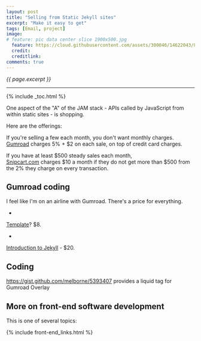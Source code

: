 ```yaml
---
layout: post
title: "Selling from Static Jekyll sites"
excerpt: "Make it easy to get"
tags: [Email, project]
image:
# feature: pic data center slice 1900x500.jpg
  feature: https://cloud.githubusercontent.com/assets/300046/14622043/8b1f9cce-0584-11e6-8b9f-4b6db5bb6e37.jpg
  credit: 
  creditlink: 
comments: true
---
```

<i>{{ page.excerpt }}</i>
<hr />

{% include _toc.html %}

One aspect of the "A" of the JAM stack - APIs called by JavaScript from within static sites -
is shopping.

Here are the offerings:

If you're selling a few each month, you don't want monthly charges.<br />
<a target="_blank" href="https://www.gumroad.com/">
   Gumroad</a> charges 5% + $2 on each sale, on top of credit card charges.
   

If you have at least $500 steady sales each month,<br /> 
<a target="_blank" href="https://www.snipcart.com/">
   Snipcart.com</a> charges $10 a month if they do not get more than $500 from the 2%
   they charge on every transaction.


## Gumroad coding #

I feel like I'm on an airline with Gumroad.
There's a price for everything.

   * <a target="_blank" href="https://gumroad.com/l/yFYrW">
   Template</a>? $8.

   * <a target="_blank" href="https://gumroad.com/l/intro-to-jekyll">
   Introduction to Jekyll</a> - $20.





## Coding #

https://gist.github.com/melborne/5393407
provides a liquid tag for Gumroad Overlay

## More on front-end software development #

This is one of several topics:

{% include front-end_links.html %}

